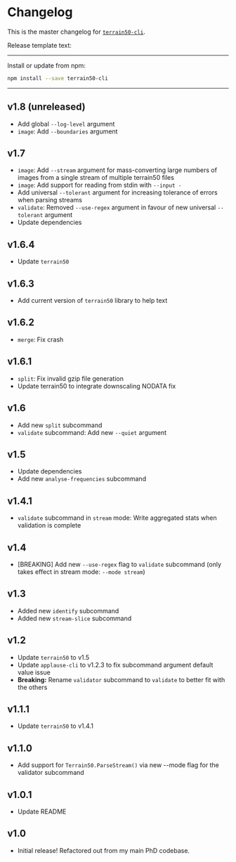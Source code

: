 # Changelog
This is the master changelog for [`terrain50-cli`](https://npmjs.org/package/terrain50-cli).

Release template text:

-----

Install or update from npm:

```bash
npm install --save terrain50-cli
```

-----


## v1.8 (unreleased)
 - Add global `--log-level` argument
 - `image`: Add `--boundaries` argument


## v1.7
- `image`: Add `--stream` argument for mass-converting large numbers of images from a single stream of multiple terrain50 files
- `image`: Add support for reading from stdin with `--input -`
- Add universal `--tolerant` argument for increasing tolerance of errors when parsing streams
- `validate`: Removed `--use-regex` argument in favour of new universal `--tolerant` argument
- Update dependencies


## v1.6.4
 - Update `terrain50`


## v1.6.3
 - Add current version of `terrain50` library to help text


## v1.6.2
 - `merge`: Fix crash


## v1.6.1
 - `split`: Fix invalid gzip file generation
 - Update terrain50 to integrate downscaling NODATA fix


## v1.6
 - Add new `split` subcommand
 - `validate` subcommand: Add new `--quiet` argument


## v1.5
 - Update dependencies
 - Add new `analyse-frequencies` subcommand


## v1.4.1
 - `validate` subcommand in `stream` mode: Write aggregated stats when validation is complete


## v1.4
 - [BREAKING] Add new `--use-regex` flag to `validate` subcommand (only takes effect in stream mode: `--mode stream`)


## v1.3
 - Added new `identify` subcommand
 - Added new `stream-slice` subcommand


## v1.2
 - Update `terrain50` to v1.5
 - Update `applause-cli` to v1.2.3 to fix subcommand argument default value issue
 - **Breaking:** Rename `validator` subcommand to `validate` to better fit with the others


## v1.1.1
 - Update `terrain50` to v1.4.1


## v1.1.0
 - Add support for `Terrain50.ParseStream()` via new --mode flag for the validator subcommand


## v1.0.1
 - Update README


## v1.0
 - Initial release! Refactored out from my main PhD codebase.
